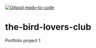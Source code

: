 [![Gitpod ready-to-code](https://img.shields.io/badge/Gitpod-ready--to--code-blue?logo=gitpod)](https://gitpod.io/#https://github.com/cruidin/the-bird-lovers-club)

# the-bird-lovers-club
Portfolio project 1
